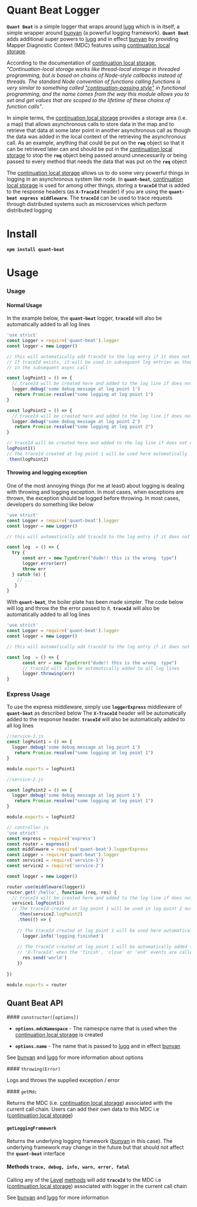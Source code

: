 # Quant Beat Logger

**`Quant Beat`** is a simple logger that wraps around [lugg](https://github.com/aexmachina/lugg "lugg") which is in itself, a simple wrapper
around [bunyan](https://github.com/trentm/node-bunyan "bunyan") (a powerful logging framework). **`Quant Beat`**  adds additional super powers to [lugg](https://github.com/aexmachina/lugg "lugg")
and in effect [bunyan](https://github.com/trentm/node-bunyan "bunyan") by providing Mapper Diagnostic Context (MDC) features
using [continuation local storage](https://github.com/othiym23/node-continuation-local-storage "continuation local storage").

According to the documentation of [continuation local storage](https://github.com/othiym23/node-continuation-local-storage "continuation local storage"), 
_"Continuation-local storage works like thread-local storage in threaded programming, but is based on chains of Node-style callbacks instead of threads.
The standard Node convention of functions calling functions is very similar to 
something called ["continuation-passing style"](http://en.wikipedia.org/wiki/Continuation-passing_style) in functional programming, and the name comes from the
way this module allows you to set and get values that are scoped to the lifetime of these chains of
function calls"_. 

In simple terms, the [continuation local storage](https://github.com/othiym23/node-continuation-local-storage "continuation local storage") provides a 
storage area (i.e. a map) that allows asynchronous calls to store data in the map and to retrieve that data at some later point in another asynchronous
call as though the data was added in the local context of the retrieving the asynchronous call. As an example, anything that could
be put on the **`req`** object so that it can be retrieved later can and should be put in the [continuation local storage](https://github.com/othiym23/node-continuation-local-storage "continuation local storage")
to stop the **`req`** object being passed around unnecessarily or being passed to every method that needs the data
that was put on the **`req`** object

The [continuation local storage](https://github.com/othiym23/node-continuation-local-storage "continuation local storage") allows
us to do some very powerful things in logging in an asynchronous system like  node. 
In **`quant-beat`**, [continuation local storage](https://github.com/othiym23/node-continuation-local-storage "continuation local storage") is
used for among other things, storing a **`traceId`** that is added to the response headers (as **`X-TraceId`** header) if you are 
using the **`quant-beat express middleware`**. The  **`traceId`** can  be used to trace requests through
distributed systems such as microservices which perform distributed logging

# Install

**`npm install quant-beat`**

# Usage

###  Usage

####  Normal Usage

In the example below, the **`quant-beat`** logger, **`traceId`** will also be automatically added to all log lines

```javascript
'use strict'
const Logger = require('quant-beat').logger
const logger = new Logger()

// this will automatically add traceId to the log entry if it does not exist already exits
// If traceId exists, it will be used in subseguent log entries as though the traceId was created 
// in the subsequent async call

const logPoint1 = () => {
  // traceId will be created here and added to the log line if does not exist  
  logger.debug('some debug message at log point 1') 
   return Promise.resolve("some logging at log point 1")
}

const logPoint2 = () => {
  // traceId will be created here and added to the log line if does not exist  
  logger.debug('some debug message at log point 2') 
   return Promise.resolve("some logging at log point 2")
}

// traceId will be created here and added to the log line if does not exist
logPoint1()
// The traceId created at log point 1 will be used here automatically  and to the log line
.then(logPoint2)
```

####  Throwing and logging exception

One of the most annoying things (for me at least) about logging is dealing with throwing 
and logging exception. In most cases, when exceptions are thrown, the exception should be logged before 
throwing. In most cases, developers do something like below


```javascript
'use strict'
const Logger = require('quant-beat').logger
const logger = new Logger()

// this will automatically add traceId to the log entry if it does not exist already

const log  = () => {
  try {
      const err = new TypeError("dude!! this is the wrong  type")
      logger.error(err)
      throw err
  } catch (e) {
    // ...
   }
}
```

With **`quant-beat`**, the boiler plate has been made simpler. The code below will log and throw the
the error passed to it.
**`traceId`** will also be automatically added to all log lines

```javascript
'use strict'
const Logger = require('quant-beat').logger
const logger = new Logger()

// this will automatically add traceId to the log entry if it does not exist already

const log  = () => {
      const err = new TypeError("dude!! this is the wrong  type")
      // traceId will also be automatically added to all log lines
      logger.throwing(err)
}
```

### Express Usage

To use the express middleware, simply use **`loggerExpress`** middleware of **`quant-beat`** as described below
The **`X-TraceId`** header will be automatically added to the response header. 
**`traceId`** will also be automatically added to all log lines


```javascript
//service-1.js
const logPoint1 = () => {
  logger.debug('some debug message at log point 1') 
   return Promise.resolve("some logging at log point 1")
}

module.exports = logPoint1

```

```javascript
//service-2.js

const logPoint2 = () => {
  logger.debug('some debug message at log point 1') 
   return Promise.resolve("some logging at log point 1")
}

module.exports = logPoint2

```

```javascript
// controller.js
'use strict'
const express = require('express')
const router = express()
const middleware = require('quant-beat').loggerExpress
const Logger = require('quant-beat').logger
const service1 = require('service-1')
const service2 = require('service-2')

const logger = new Logger()

router.use(middleware(logger))
router.get('/hello', function (req, res) {
  // traceId will be created here and added to the log line if does not exist  
  service1.logPoint1()
  // The traceId created at log point 1 will be used in log point 2 automatically and added to the log line
    .then(service2.logPoint2)
    .then(() => {
      
    // The traceId created at log point 1 will be used here automatically  and to the log line  
      logger.info('logging finished')
      
    // The traceId created at log point 1 will be automatically added to the response headers as
    // 'X-TraceId' when the 'finish', 'close' or 'end' events are called on res (response) object
      res.send('world')
    })
  
})

module.exports = router
```



## Quant Beat API

#### `constructor([options])`
- **`options.mdcNamespace`** - The namespce name that is used when the [continuation local storage](https://github.com/othiym23/node-continuation-local-storage "continuation local storage")
 is created
 
- **`options.name`** - The name that is passed to [lugg](https://github.com/aexmachina/lugg "lugg") 
 and in effect [bunyan](https://github.com/trentm/node-bunyan "bunyan")
 
 See [bunyan](https://github.com/trentm/node-bunyan "bunyan") and [lugg](https://github.com/aexmachina/lugg "lugg")
  for more information about options


#### `throwing(Error)`

Logs and throws the supplied exception / error

#### `getMdc`

Returns the MDC (i.e. [continuation local storage](https://github.com/othiym23/node-continuation-local-storage "continuation local storage")) associated
with the current call chain. Users can add their own data to this MDC i.e ([continuation local storage](https://github.com/othiym23/node-continuation-local-storage "continuation local storage")) 


#### `getLoggingFramework`

Returns the underlying logging framework ([bunyan](https://github.com/trentm/node-bunyan "bunyan") in this case). 
The underlying framework may change in the future but that should not affect the **`quant-beat`** interface


#### Methods `trace, debug, info, warn, error, fatal`

Calling any of the [Level](https://github.com/trentm/node-bunyan#levels) [methods](https://github.com/trentm/node-bunyan#log-method-api) will
add **`traceId`** to the MDC i.e ([continuation local storage](https://github.com/othiym23/node-continuation-local-storage "continuation local storage"))
associated with logger in the current call chain

See [bunyan](https://github.com/trentm/node-bunyan "bunyan") and [lugg](https://github.com/aexmachina/lugg "lugg") for more information

